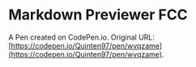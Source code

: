 # Markdown Previewer FCC

A Pen created on CodePen.io. Original URL: [https://codepen.io/Quinten97/pen/wvqzame](https://codepen.io/Quinten97/pen/wvqzame).


